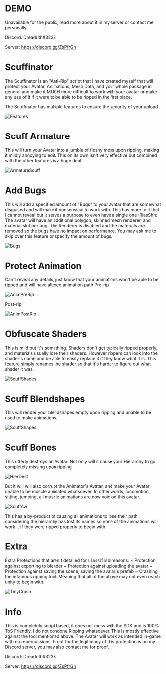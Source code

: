 # DEMO
Unavailable for the public, read more about it in my server or contact me personally.

Discord: Dreadrith#3238

Server: https://discord.gg/ZsPfrGn

# Scuffinator
The Scuffinator is an "Anti-Rip" script that I have created myself that will protect your Avatar, Animations, Mesh Data, and your whole package in general and make it MUCH more difficult to work with your avatar or make any use of it if it were to be able to be ripped in the first place.

The Scuffinator has multiple features to ensure the security of your upload

![Features](https://raw.githubusercontent.com/Dreadrith/DreadScripts/main/Scuffinator/info_image/ScuffContext.png)

# Scuff Armature
This will turn your Avatar into a jumble of fleshy mess upon ripping, making it mildly annoying to edit. This on its own isn't very effective but combined with the other features is a huge deal.

![ArmatureScuff](https://raw.githubusercontent.com/Dreadrith/DreadScripts/main/Scuffinator/info_image/ArmatureScuff.jpg)

# Add Bugs
This will add a specified amount of "Bugs" to your avatar that are somewhat disguised and will make it nonsensical to work with. This has more to it that I cannot reveal but it serves a purpose to even have a single one :RiasShh: 
The avatar will have an additional polygon, skinned mesh renderer, and material slot per bug. The Renderer is disabled and the materials are removed so the bugs have no impact on performance. You may ask me to skip over this feature or specify the amount of bugs.

![Bugs](https://raw.githubusercontent.com/Dreadrith/DreadScripts/main/Scuffinator/info_image/Bugs.jpg)

# Protect Animation
Can't reveal any details, just know that your animations won't be able to be ripped and will have altered animation path
Pre-rip

![AnimPreRip](https://raw.githubusercontent.com/Dreadrith/DreadScripts/main/Scuffinator/info_image/preripanim.jpg)

Post-rip

![AnimPostRip](https://raw.githubusercontent.com/Dreadrith/DreadScripts/main/Scuffinator/info_image/postripanim.jpg)

# Obfuscate Shaders
This is mild but it's something. Shaders don't get typically ripped properly, and materials usually lose their shaders. However rippers can look into the shader's name and be able to easily replace it if they know what it is. This feature simply renames the shader so that it's harder to figure out what shader it was.

![ScuffShades](https://raw.githubusercontent.com/Dreadrith/DreadScripts/main/Scuffinator/info_image/ShadyShades.jpg)

# Scuff Blendshapes 
This will render your blendshapes empty upon ripping and unable to be used to make animations.

![ScuffShapes](https://raw.githubusercontent.com/Dreadrith/DreadScripts/main/Scuffinator/info_image/ScuffShape.jpg)

# Scuff Bones
This utterly destroys an Avatar. Not only will it cause your Hierarchy to go completely missing upon ripping

![HierDest](https://raw.githubusercontent.com/Dreadrith/DreadScripts/main/Scuffinator/info_image/DestroyHierarchy.jpg)

But it will will also corrupt the Animator's Avatar, and make your Avatar unable to be muscle animated whatsoever. In other words, locomotion, sitting, jumping, all muscle animations are now void on this avatar.

![ScuffAvi](https://raw.githubusercontent.com/Dreadrith/DreadScripts/main/Scuffinator/info_image/scuffavi.png)

This has a by-product of causing all animations to lose their path considering the hierarchy has lost its names so none of the animations will work... If they were ripped properly to begin with

# Extra
Extra Protections that aren't detailed for ℂ𝕝𝕒𝕤𝕤𝕚𝕗𝕚𝕖𝕕 reasons:
~ Protection against exporting to blender
~ Protection against uploading the avatar
~ Protection against saving the scene, saving the avatar's prefab
~ Crashing the infamous ripping tool. Meaning that all of the above may not even reach unity to begin with.

![TinyCrash](https://raw.githubusercontent.com/Dreadrith/DreadScripts/main/Scuffinator/info_image/GetTinyCrashed.jpg)

# Info
This is completely script based, it does not mess with the SDK and is 100% ToS Friendly. I do not condone Ripping whatsoever. 
This is mostly effective against the tool mentioned above.
The Avatar will work as intended in-game with no repercussions.
Proof for the legitimacy of this protection is on my Discord server, you may also contact me for proof.

Discord: Dreadrith#3238

Server: https://discord.gg/ZsPfrGn
